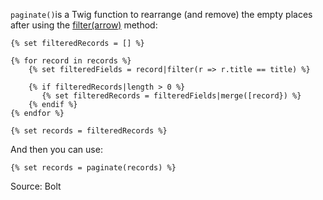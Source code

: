 `paginate()`is a Twig function to rearrange (and remove) the empty places after using the
[filter(arrow)](https://docs.boltcms.io/5.0/twig-components/method/filter) method:

```
{% set filteredRecords = [] %}

{% for record in records %}
    {% set filteredFields = record|filter(r => r.title == title) %}

    {% if filteredRecords|length > 0 %}
       {% set filteredRecords = filteredFields|merge([record}) %}
    {% endif %}
{% endfor %}

{% set records = filteredRecords %}
```

And then you can use:

```
{% set records = paginate(records) %}
```

Source: Bolt

